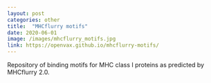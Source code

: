 ```yaml
---
layout: post
categories: other
title:  "MHCflurry motifs"
date: 2020-06-01
image: /images/mhcflurry_motifs.jpg
link: https://openvax.github.io/mhcflurry-motifs/
---
```

Repository of binding motifs for MHC class I proteins as predicted by MHCflurry
2.0.